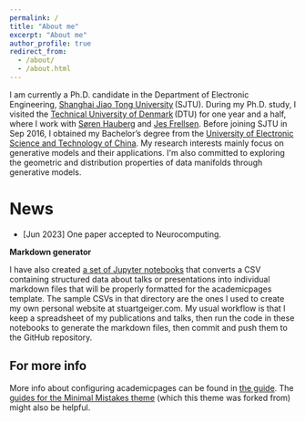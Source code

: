 ```yaml
---
permalink: /
title: "About me"
excerpt: "About me"
author_profile: true
redirect_from: 
  - /about/
  - /about.html
---
```


I am currently a Ph.D. candidate in the Department of Electronic Engineering, [Shanghai Jiao Tong University](https://www.sjtu.edu.cn/)&thinsp;(SJTU). During my Ph.D. study, I visited the [Technical University of Denmark](https://www.dtu.dk/english/)&thinsp;(DTU) for one year and a half, where I work with [Søren Hauberg](http://www2.compute.dtu.dk/~sohau/) and [Jes Frellsen](https://frellsen.org/). Before joining SJTU in Sep 2016, I obtained my Bachelor’s degree from the [University of Electronic Science and Technology of China](https://www.uestc.edu.cn/).
My research interests mainly focus on generative models and their applications. I'm also committed to exploring the geometric and distribution properties of data manifolds through generative models.
 
News
======
- [Jun 2023] One paper accepted to Neurocomputing.



**Markdown generator**

I have also created [a set of Jupyter notebooks](https://github.com/academicpages/academicpages.github.io/tree/master/markdown_generator
) that converts a CSV containing structured data about talks or presentations into individual markdown files that will be properly formatted for the academicpages template. The sample CSVs in that directory are the ones I used to create my own personal website at stuartgeiger.com. My usual workflow is that I keep a spreadsheet of my publications and talks, then run the code in these notebooks to generate the markdown files, then commit and push them to the GitHub repository.



For more info
------
More info about configuring academicpages can be found in [the guide](https://academicpages.github.io/markdown/). The [guides for the Minimal Mistakes theme](https://mmistakes.github.io/minimal-mistakes/docs/configuration/) (which this theme was forked from) might also be helpful.
